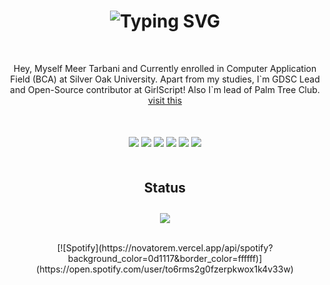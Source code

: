 <h1 align="center"><img src="https://readme-typing-svg.demolab.com?font=Fira+Code&pause=1000&color=F7C404&center=true&vCenter=true&width=435&lines=Hey%2C+Nice+to+meet+you!" alt="Typing SVG" /></h1>
<p align="center" style="margin-top: 50px;">Hey, Myself Meer Tarbani and Currently enrolled in Computer Application Field (BCA) at Silver Oak University. Apart from my studies, I`m GDSC Lead and Open-Source contributor at GirlScript!
Also I`m lead of Palm Tree Club.<br/><a href="https://meertarbani.dev" align="center">visit this</a></p>

<div align="center" style="margin-top: 50px;">
  <img src="https://img.shields.io/badge/JavaScript-F7DF1E?style=for-the-badge&logo=javascript&logoColor=white&labelColor=101010"/>
  <img src="https://img.shields.io/badge/NextJs-6610F2?style=for-the-badge&logo=react&logoColor=white&labelColor=101010"/>
  <img src="https://img.shields.io/badge/React-06B0DB?style=for-the-badge&logo=react&logoColor=white&labelColor=101010"/>
  <img src="https://img.shields.io/badge/C++-764ABC?style=for-the-badge&logo=c&logoColor=white&labelColor=101010"/>
  <img src="https://img.shields.io/badge/Flutter-97CA00?style=for-the-badge&logo=Flutter&logoColor=white&labelColor=101010"/>
  <img src="https://img.shields.io/badge/GCP-FD7E14?style=for-the-badge&logo=googlecloud&logoColor=white&labelColor=101010"/>
</div>

<h2 align="center" style="margin-top: 50px;">Status</h2>
<p align="center">
<img style="margin-top: 10px;" src="https://github-readme-stats.vercel.app/api?username=Redskull-127&show_icons=true&count_private=true&theme=gruvbox&hide_border=false&bg_color=050810"/>
</p>
&nbsp;<div align="center">
  [![Spotify](https://novatorem.vercel.app/api/spotify?background_color=0d1117&border_color=ffffff)](https://open.spotify.com/user/to6rms2g0fzerpkwox1k4v33w)
</div>
